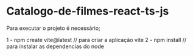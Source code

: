# Catalogo-de-filmes-react-ts-js

Para executar o projeto é necessário;

1 - npm create vite@latest // para criar a aplicação vite
2 - npm install // para instalar as dependencias do node